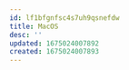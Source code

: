 ```yaml
---
id: lf1bfgnfsc4s7uh9qsnefdw
title: MacOS
desc: ''
updated: 1675024007892
created: 1675024007893
---
```

